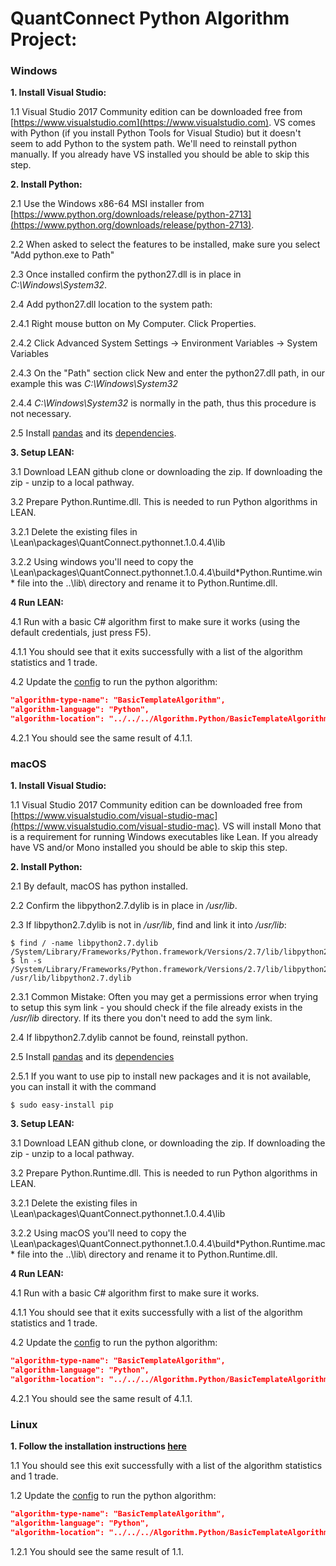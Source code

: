 QuantConnect Python Algorithm Project:
=============

### Windows
**1. Install Visual Studio:**

1.1 Visual Studio 2017 Community edition can be downloaded free from [https://www.visualstudio.com](https://www.visualstudio.com). VS comes with Python (if you install Python Tools for Visual Studio) but it doesn't seem to add Python to the system path. We'll need to reinstall python manually. If you already have VS installed you should be able to skip this step.

**2. Install Python:**

2.1 Use the Windows x86-64 MSI installer from [https://www.python.org/downloads/release/python-2713](https://www.python.org/downloads/release/python-2713).

2.2 When asked to select the features to be installed, make sure you select "Add python.exe to Path"

2.3 Once installed confirm the python27.dll is in place in *C:\Windows\System32*.

2.4 Add python27.dll location to the system path:
 
2.4.1 Right mouse button on My Computer. Click Properties.

2.4.2 Click Advanced System Settings -> Environment Variables -> System Variables

2.4.3 On the "Path" section click New and enter the python27.dll path, in our example this was *C:\Windows\System32*

2.4.4 *C:\Windows\System32* is normally in the path, thus this procedure is not necessary.

2.5 Install [pandas](https://pandas.pydata.org/) and its [dependencies](https://pandas.pydata.org/pandas-docs/stable/install.html#dependencies).

**3. Setup LEAN:**

3.1 Download LEAN github clone or downloading the zip. If downloading the zip - unzip to a local pathway.

3.2 Prepare Python.Runtime.dll. This is needed to run Python algorithms in LEAN.

3.2.1 Delete the existing files in \Lean\packages\QuantConnect.pythonnet.1.0.4.4\lib

3.2.2 Using windows you'll need to copy the \Lean\packages\QuantConnect.pythonnet.1.0.4.4\build\*Python.Runtime.win* file into the ..\lib\ directory and rename it to Python.Runtime.dll.

**4 Run LEAN:**

4.1 Run with a basic C# algorithm first to make sure it works (using the default credentials, just press F5).

4.1.1 You should see that it exits successfully with a list of the algorithm statistics and 1 trade.

4.2 Update the [config](https://github.com/QuantConnect/Lean/blob/master/Launcher/config.json) to run the python algorithm:

```json
"algorithm-type-name": "BasicTemplateAlgorithm",
"algorithm-language": "Python",
"algorithm-location": "../../../Algorithm.Python/BasicTemplateAlgorithm.py",
```

4.2.1 You should see the same result of 4.1.1. 


### macOS
**1. Install Visual Studio:**

1.1 Visual Studio 2017 Community edition can be downloaded free from [https://www.visualstudio.com/visual-studio-mac](https://www.visualstudio.com/visual-studio-mac). VS will install Mono that is a requirement for running Windows executables like Lean. If you already have VS and/or Mono installed you should be able to skip this step.

**2. Install Python:**

2.1 By default, macOS has python installed.

2.2 Confirm the libpython2.7.dylib is in place in */usr/lib*.

2.3 If libpython2.7.dylib is not in */usr/lib*, find and link it into */usr/lib*:
```
$ find / -name libpython2.7.dylib
/System/Library/Frameworks/Python.framework/Versions/2.7/lib/libpython2.7.dylib
$ ln -s /System/Library/Frameworks/Python.framework/Versions/2.7/lib/libpython2.7.dylib /usr/lib/libpython2.7.dylib
```

2.3.1 Common Mistake: Often you may get a permissions error when trying to setup this sym link - you should check if the file already exists in the */usr/lib* directory. If its there you don't need to add the sym link.

2.4 If libpython2.7.dylib cannot be found, reinstall python.

2.5 Install [pandas](https://pandas.pydata.org/) and its [dependencies](https://pandas.pydata.org/pandas-docs/stable/install.html#dependencies)

2.5.1 If you want to use pip to install new packages and it is not available, you can install it with the command
```
$ sudo easy-install pip
```

**3. Setup LEAN:**

3.1 Download LEAN github clone, or downloading the zip. If downloading the zip - unzip to a local pathway.

3.2 Prepare Python.Runtime.dll. This is needed to run Python algorithms in LEAN.

3.2.1 Delete the existing files in \Lean\packages\QuantConnect.pythonnet.1.0.4.4\lib

3.2.2 Using macOS you'll need to copy the \Lean\packages\QuantConnect.pythonnet.1.0.4.4\build\*Python.Runtime.mac* file into the ..\lib\ directory and rename it to Python.Runtime.dll.

**4 Run LEAN:**

4.1 Run with a basic C# algorithm first to make sure it works.

4.1.1 You should see that it exits successfully with a list of the algorithm statistics and 1 trade.

4.2 Update the [config](https://github.com/QuantConnect/Lean/blob/master/Launcher/config.json) to run the python algorithm:
```json
"algorithm-type-name": "BasicTemplateAlgorithm",
"algorithm-language": "Python",
"algorithm-location": "../../../Algorithm.Python/BasicTemplateAlgorithm.py",
```

4.2.1 You should see the same result of 4.1.1. 


### Linux
**1. Follow the installation instructions [here](https://github.com/QuantConnect/Lean#linux-debian-ubuntu)**

1.1 You should see this exit successfully with a list of the algorithm statistics and 1 trade.

1.2 Update the [config](https://github.com/QuantConnect/Lean/blob/master/Launcher/config.json) to run the python algorithm:
```json
"algorithm-type-name": "BasicTemplateAlgorithm",
"algorithm-language": "Python",
"algorithm-location": "../../../Algorithm.Python/BasicTemplateAlgorithm.py",
```
1.2.1 You should see the same result of 1.1.